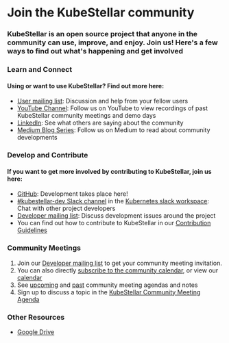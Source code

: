 
# Join the KubeStellar community
### KubeStellar is an open source project that anyone in the community can use, improve, and enjoy. Join us! Here's a few ways to find out what's happening and get involved


### Learn and Connect
#### Using or want to use KubeStellar? Find out more here:
- [User mailing list](https://groups.google.com/g/kubestellar-users): Discussion and help from your fellow users
- [YouTube Channel](https://www.youtube.com/@kubestellar): Follow us on YouTube to view recordings of past KubeStellar community meetings and demo days
- [LinkedIn](https://www.linkedin.com/feed/hashtag/?keywords=kubestellar): See what others are saying about the community
- [Medium Blog Series](https://medium.com/@kubestellar/list/predefined:e785a0675051:READING_LIST): Follow us on Medium to read about community developments


### Develop and Contribute
#### If you want to get more involved by contributing to KubeStellar, join us here:

- [GitHub](https://github.com/kcp-dev/edge-mc): Development takes place here!
- [#kubestellar-dev Slack channel](https://kubernetes.slack.com/archives/C058SUSL5AA) in the [Kubernetes slack workspace](https://slack.k8s.io/): Chat with other project developers
- [Developer mailing list](https://groups.google.com/g/kubestellar-dev): Discuss development issues around the project
- You can find out how to contribute to KubeStellar in our [Contribution Guidelines](https://docs.kubestellar.io/latest/Contribution%20guidelines/CONTRIBUTING/)


### Community Meetings

1. Join our [Developer mailing list](https://groups.google.com/g/kubestellar-dev) to get your community meeting invitation.
2. You can also directly [subscribe to the community calendar](https://calendar.google.com/calendar/ical/b3d65c92bed7a9884ef7fe9e3f6c8fed16f6fb2f811f5750f547567a5dd58fed%40group.calendar.google.com/public/basic.ics), or view our [calendar](https://calendar.google.com/calendar/embed?src=b3d65c92bed7a9884ef7fe9e3f6c8fed16f6fb2f811f5750f547567a5dd58fed%40group.calendar.google.com&ctz=America%2FNew_York)
3. See [upcoming](https://github.com/kcp-dev/edge-mc/issues?q=is%3Aissue+is%3Aopen+label%3Acommunity-meeting) and [past](https://github.com/kcp-dev/edge-mc/issues?q=is%3Aissue+is%3Aclosed+label%3Acommunity-meeting) community meeting agendas and notes
4. Sign up to discuss a topic in the [KubeStellar Community Meeting Agenda](https://docs.google.com/document/d/1XppfxSOD7AOX1lVVVIPWjpFkrxakfBfVzcybRg17-PM/edit?usp=share_link)

### Other Resources
- [Google Drive](https://drive.google.com/drive/u/1/folders/1p68MwkX0sYdTvtup0DcnAEsnXElobFLS)
